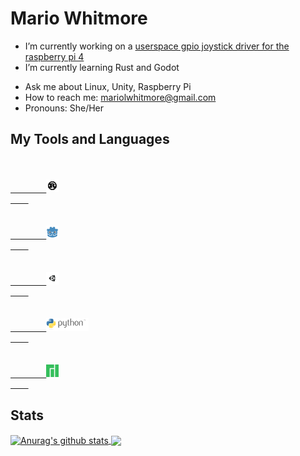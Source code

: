 # Mario Whitmore

- I’m currently working on a [userspace gpio joystick driver for the raspberry pi 4](https://github.com/mariowhitmore/rust-raspi-controls)
- I’m currently learning Rust and Godot
<!--- 👯 I’m looking to collaborate on ...-->
<!--- 🤔 I’m looking for help with ...-->
- Ask me about Linux, Unity, Raspberry Pi
- How to reach me: mariolwhitmore@gmail.com
- Pronouns: She/Her
<!--- ⚡ Fun fact: ... --->

## My Tools and Languages

<code>
    <a href="https://www.rust-lang.org/">
        <img height="20" src="https://raw.githubusercontent.com/mariowhitmore/mariowhitmore/master/Icons/Rust.svg">
    </a>
</code>
<code>
    <a href="https://godotengine.org/">
        <img height="20" src="https://raw.githubusercontent.com/mariowhitmore/mariowhitmore/master/Icons/Godot.svg">
    </a>
</code>
<code>
    <a href="https://unity.com/">
        <img height="20" src="https://raw.githubusercontent.com/mariowhitmore/mariowhitmore/master/Icons/Unity.png">
    </a>
</code>
<code>
    <a href="https://www.python.org/">
        <img height="20" src="https://raw.githubusercontent.com/mariowhitmore/mariowhitmore/master/Icons/Python.svg">
    </a>
</code>
<code>
    <a href="https://www.manjaro.org/">
        <img height="20" src="https://raw.githubusercontent.com/mariowhitmore/mariowhitmore/master/Icons/Manjaro.svg">
    </a>
</code>

## Stats

<a href="https://github.com/mariowhitmore/github-readme-statss">
    <img align="center" src="https://github-readme-stats.vercel.app/api?username=mariowhitmore&show_icons=true&theme=tokyonight" alt="Anurag's github stats" >
</a>
<a href="https://github.com/mariowhitmore/github-readme-stats">
    <img align="center" src="https://github-readme-stats.vercel.app/api/top-langs/?username=mariowhitmore&show_icons=true&theme=tokyonight&count_private=true" />
</a>
